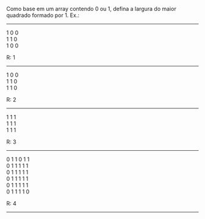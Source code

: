 Como base em um array contendo 0 ou 1, defina a largura do maior quadrado formado por 1.
Ex.:

--------------------

1 0 0  
1 1 0  
1 0 0  

R: 1


--------------------

1 0 0  
1 1 0  
1 1 0  

R: 2

--------------------

1 1 1  
1 1 1  
1 1 1  

R: 3

--------------------

0 1 1 0 1 1  
0 1 1 1 1 1  
0 1 1 1 1 1  
0 1 1 1 1 1  
0 1 1 1 1 1  
0 1 1 1 1 0

R: 4

--------------------